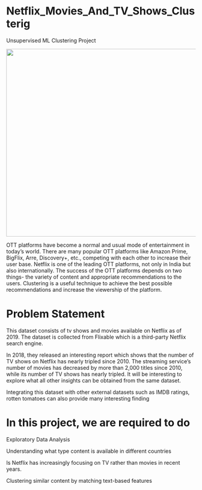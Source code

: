 # Netflix_Movies_And_TV_Shows_Clusterig
Unsupervised ML Clustering Project

<img src="https://assets-global.website-files.com/5f92d929beec1da87131507e/618aa1ea8dff7d6d4da12596_cameron-venti-lI7dlA5VBp8-unsplash%20(1).jpg" width="800" height="500"/>

OTT platforms have become a normal and usual mode of entertainment in today’s world. There are many popular OTT platforms like Amazon Prime, BigFlix, Arre, Discovery+, etc., competing with each other to increase their user base. Netflix is one of the leading OTT platforms, not only in India but also internationally. The success of the OTT platforms depends on two things- the variety of content and appropriate recommendations to the users. Clustering is a useful technique to achieve the best possible recommendations and increase the viewership of the platform.

# Problem Statement

This dataset consists of tv shows and movies available on Netflix as of 2019. The dataset is collected from Flixable which is a third-party Netflix search engine.

In 2018, they released an interesting report which shows that the number of TV shows on Netflix has nearly tripled since 2010. The streaming service’s number of movies has decreased by more than 2,000 titles since 2010, while its number of TV shows has nearly tripled. It will be interesting to explore what all other insights can be obtained from the same dataset.

Integrating this dataset with other external datasets such as IMDB ratings, rotten tomatoes can also provide many interesting finding

# In this project, we are required to do

Exploratory Data Analysis

Understanding what type content is available in different countries

Is Netflix has increasingly focusing on TV rather than movies in recent years.

Clustering similar content by matching text-based features


